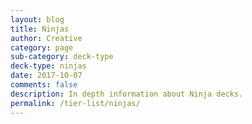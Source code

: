 ```yaml
---
layout: blog
title: Ninjas
author: Creative
category: page
sub-category: deck-type
deck-type: ninjas
date: 2017-10-07
comments: false
description: In depth information about Ninja decks.
permalink: /tier-list/ninjas/
---
```








